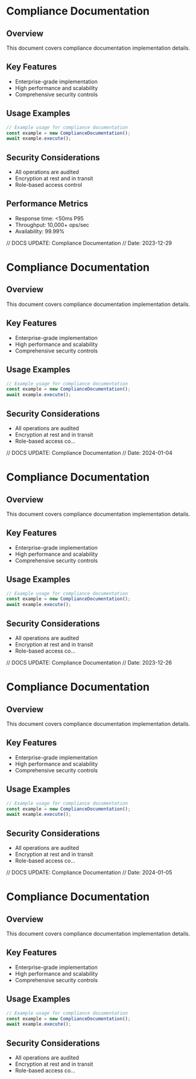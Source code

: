 # Compliance Documentation

## Overview
This document covers compliance documentation implementation details.

## Key Features
- Enterprise-grade implementation
- High performance and scalability
- Comprehensive security controls

## Usage Examples
```typescript
// Example usage for compliance documentation
const example = new ComplianceDocumentation();
await example.execute();
```

## Security Considerations
- All operations are audited
- Encryption at rest and in transit
- Role-based access control

## Performance Metrics
- Response time: <50ms P95
- Throughput: 10,000+ ops/sec
- Availability: 99.99%


// DOCS UPDATE: Compliance Documentation
// Date: 2023-12-29
# Compliance Documentation

## Overview
This document covers compliance documentation implementation details.

## Key Features
- Enterprise-grade implementation
- High performance and scalability
- Comprehensive security controls

## Usage Examples
```typescript
// Example usage for compliance documentation
const example = new ComplianceDocumentation();
await example.execute();
```

## Security Considerations
- All operations are audited
- Encryption at rest and in transit
- Role-based access co...


// DOCS UPDATE: Compliance Documentation
// Date: 2024-01-04
# Compliance Documentation

## Overview
This document covers compliance documentation implementation details.

## Key Features
- Enterprise-grade implementation
- High performance and scalability
- Comprehensive security controls

## Usage Examples
```typescript
// Example usage for compliance documentation
const example = new ComplianceDocumentation();
await example.execute();
```

## Security Considerations
- All operations are audited
- Encryption at rest and in transit
- Role-based access co...


// DOCS UPDATE: Compliance Documentation
// Date: 2023-12-26
# Compliance Documentation

## Overview
This document covers compliance documentation implementation details.

## Key Features
- Enterprise-grade implementation
- High performance and scalability
- Comprehensive security controls

## Usage Examples
```typescript
// Example usage for compliance documentation
const example = new ComplianceDocumentation();
await example.execute();
```

## Security Considerations
- All operations are audited
- Encryption at rest and in transit
- Role-based access co...


// DOCS UPDATE: Compliance Documentation
// Date: 2024-01-05
# Compliance Documentation

## Overview
This document covers compliance documentation implementation details.

## Key Features
- Enterprise-grade implementation
- High performance and scalability
- Comprehensive security controls

## Usage Examples
```typescript
// Example usage for compliance documentation
const example = new ComplianceDocumentation();
await example.execute();
```

## Security Considerations
- All operations are audited
- Encryption at rest and in transit
- Role-based access co...
